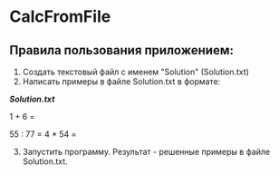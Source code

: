 # CalcFromFile
## Правила пользования приложением:
1) Создать текстовый файл с именем "Solution" (Solution.txt)
2) Написать примеры в файле Solution.txt в формате:

***Solution.txt***
<p> 1 + 6 = <p>
55 : 77 = 
4 * 54 = 


3) Запустить программу. Результат - решенные примеры в файле Solution.txt.
